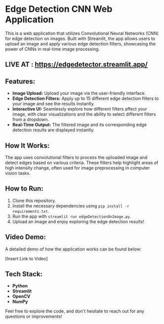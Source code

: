 # Edge Detection CNN Web Application

This is a web application that utilizes Convolutional Neural Networks (CNN) for edge detection on images. Built with Streamlit, the app allows users to upload an image and apply various edge detection filters, showcasing the power of CNNs in real-time image processing.

## LIVE AT : https://edgedetector.streamlit.app/



## Features:
- **Image Upload:** Upload your image via the user-friendly interface.
- **Edge Detection Filters:** Apply up to 15 different edge detection filters to your image and see the results instantly.
- **Interactive UI:** Seamlessly explore how different filters affect your image, with clear visualizations and the ability to select different filters from a dropdown.
- **Real-Time Output:** The filtered image and its corresponding edge detection results are displayed instantly.

## How It Works:
The app uses convolutional filters to process the uploaded image and detect edges based on various criteria. These filters help highlight areas of high intensity change, often used for image preprocessing in computer vision tasks.

## How to Run:
1. Clone this repository.
2. Install the necessary dependencies using `pip install -r requirements.txt`.
3. Run the app with `streamlit run edgeDetectionOnImage.py`.
4. Upload an image and enjoy exploring the edge detection results!

## Video Demo:
A detailed demo of how the application works can be found below:

[Insert Link to Video]

## Tech Stack:
- **Python**
- **Streamlit**
- **OpenCV**
- **NumPy**

Feel free to explore the code, and don't hesitate to reach out for any questions or improvements!
